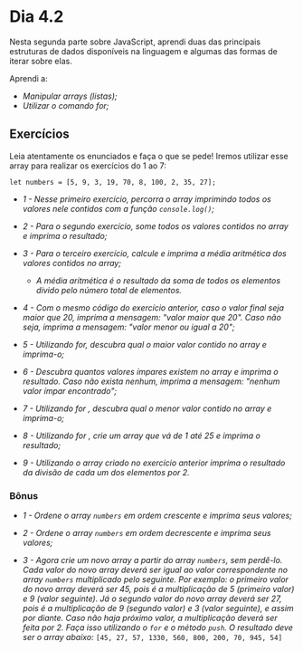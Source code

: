 # Dia 4.2

Nesta segunda parte sobre JavaScript, aprendi duas das principais estruturas de dados disponíveis na linguagem e algumas das formas de iterar sobre elas.

Aprendi a:

- *Manipular arrays (listas);*
- *Utilizar o comando for;*


## Exercícios

Leia atentamente os enunciados e faça o que se pede! Iremos utilizar esse array para realizar os exercícios do 1 ao 7:

`let numbers = [5, 9, 3, 19, 70, 8, 100, 2, 35, 27];`

- *1 - Nesse primeiro exercício, percorra o array imprimindo todos os valores nele contidos com a função `console.log()`;*

- *2 - Para o segundo exercício, some todos os valores contidos no array e imprima o resultado;*

- *3 - Para o terceiro exercício, calcule e imprima a média aritmética dos valores contidos no array;*

    - *A média aritmética é o resultado da soma de todos os elementos divido pelo número total de elementos.*

- *4 - Com o mesmo código do exercício anterior, caso o valor final seja maior que 20, imprima a mensagem: "valor maior que 20". Caso não seja, imprima a mensagem: "valor menor ou igual a 20";*

- *5 - Utilizando for, descubra qual o maior valor contido no array e imprima-o;*

- *6 - Descubra quantos valores ímpares existem no array e imprima o resultado. Caso não exista nenhum, imprima a mensagem: "nenhum valor ímpar encontrado";*

- *7 - Utilizando for , descubra qual o menor valor contido no array e imprima-o;*

- *8 - Utilizando for , crie um array que vá de 1 até 25 e imprima o resultado;*

- *9 - Utilizando o array criado no exercício anterior imprima o resultado da divisão de cada um dos elementos por 2.*


### Bônus

- *1 - Ordene o array `numbers` em ordem crescente e imprima seus valores;*

- *2 - Ordene o array `numbers` em ordem decrescente e imprima seus valores;*

- *3 - Agora crie um novo array a partir do array `numbers`, sem perdê-lo. Cada valor do novo array deverá ser igual ao valor correspondente no array `numbers` multiplicado pelo seguinte. Por exemplo: o primeiro valor do novo array deverá ser 45, pois é a multiplicação de 5 (primeiro valor) e 9 (valor seguinte). Já o segundo valor do novo array deverá ser 27, pois é a multiplicação de 9 (segundo valor) e 3 (valor seguinte), e assim por diante. Caso não haja próximo valor, a multiplicação deverá ser feita por 2. Faça isso utilizando o `for` e o método `push`. O resultado deve ser o array abaixo:*
    `[45, 27, 57, 1330, 560, 800, 200, 70, 945, 54]`